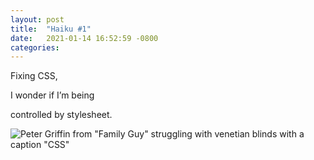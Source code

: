 ```yaml
---
layout: post
title:  "Haiku #1"
date:   2021-01-14 16:52:59 -0800
categories:
---
```

Fixing CSS,

I wonder if I’m being

controlled by stylesheet.

![Peter Griffin from "Family Guy" struggling with venetian blinds with a caption "CSS"](https://media.giphy.com/media/13FrpeVH09Zrb2/giphy.gif)

